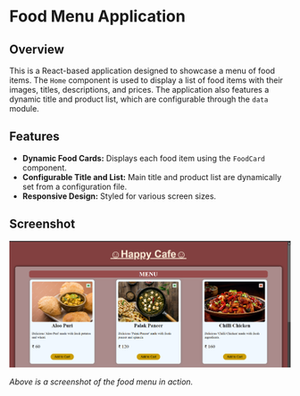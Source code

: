 # Food Menu Application

## Overview

This is a React-based application designed to showcase a menu of food items. The `Home` component is used to display a list of food items with their images, titles, descriptions, and prices. The application also features a dynamic title and product list, which are configurable through the `data` module.

## Features

- **Dynamic Food Cards:** Displays each food item using the `FoodCard` component.
- **Configurable Title and List:** Main title and product list are dynamically set from a configuration file.
- **Responsive Design:** Styled for various screen sizes.

## Screenshot

![Image Gallery Screenshot](output-SS.png)

*Above is a screenshot of the food menu in action.*

